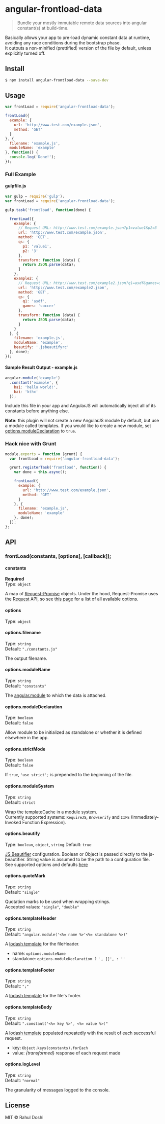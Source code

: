# angular-frontload-data

> Bundle your mostly immutable remote data sources into angular constant(s) at build-time.

Basically allows your app to pre-load dynamic constant data at runtime,
avoiding any race conditions during the bootstrap phase.  
It outputs a non-minified (prettified) version of the file by default, unless explicitly turned off.

## Install

```sh
$ npm install angular-frontload-data --save-dev
```

## Usage

```js
var frontLoad = require('angular-frontload-data');

frontLoad({
  example: {
    url: 'http://www.test.com/example.json',
    method: 'GET'
  }
}, {
  filename: 'example.js',
  moduleName: 'example'
}, function() {
  console.log('Done!');
});
```

### Full Example

#### gulpfile.js

```js
var gulp = require('gulp');
var frontLoad = require('angular-frontload-data');

gulp.task('frontload', function(done) {

  frontLoad({
    example: {
      // Request URL: http://www.test.com/example.json?p1=value1&p2=3
      url: 'http://www.test.com/example.json',
      method: 'GET',
      qs: {
        p1: 'value1',
        p2: '3'
      },
      transform: function (data) {
        return JSON.parse(data);
      }
    },
    example2: {
      // Request URL: http://www.test.com/example2.json?q1=asdf&games=soccer
      url: 'http://www.test.com/example2.json',
      method: 'GET',
      qs: {
        q1: 'asdf',
        games: 'soccer'
      },
      transform: function (data) {
        return JSON.parse(data);
      }
    }
  }, {
    filename: 'example.js',
    moduleName: 'example',
    beautify: '.jsbeautifyrc'
  }, done);
});
```

#### Sample Result Output - example.js

```js
angular.module('example')
  .constant('example', {
    hai: 'hello world!',
    bai: 'kthx'
  });
```

Include this file in your app and AngularJS will automatically inject all of its constants before anything else.

__Note:__ this plugin will not create a new AngularJS module by default, but use a module called templates.
If you would like to create a new module, set [options.moduleDeclaration](#options.moduledeclaration) to `true`.

### Hack nice with Grunt

```js
module.exports = function (grunt) {
  var frontLoad = require('angular-frontload-data');

  grunt.registerTask('frontload', function() {
    var done = this.async();

    frontLoad({
      example: {
        url: 'http://www.test.com/example.json',
        method: 'GET'
      }
    }, {
      filename: 'example.js',
      moduleName: 'example'
    }, done);
  });
};
```

## API

### frontLoad(constants, [options], [callback]);

#### constants

**Required**  
Type: `object`

A map of [Request-Promise](https://www.npmjs.com/package/request-promise) objects. Under the hood, Request-Promise uses the [Request](https://www.npmjs.com/package/request) API, so see [this page](https://www.npmjs.com/package/request#request-options-callback) for a list of all available options.  

#### options

Type: `object`

#### options.filename

Type: `string`  
Default: `"./constants.js"`

The output filename.

#### options.moduleName

Type: `string`  
Default: `"constants"`

The [angular.module](https://docs.angularjs.org/api/ng/function/angular.module) to which the data is attached.

#### options.moduleDeclaration

Type: `boolean`  
Default: `false`

Allow module to be initialized as standalone or whether it is defined elsewhere in the app.

#### options.strictMode

Type: `boolean`  
Default: `false`  

If `true`, `'use strict';` is prepended to the beginning of the file.

#### options.moduleSystem

Type: `string`  
Default: `strict`  

Wrap the templateCache in a module system.  
Currently supported systems: `RequireJS`, `Browserify` and `IIFE` (Immediately-Invoked Function Expression).

#### options.beautify

Type: `boolean`, `object`, `string`
Default: `true`  

[JS Beautifier](http://jsbeautifier.org/) configuration. Boolean or Object is passed directly to the js-beautifier. String value is assumed to be the path to a configuration file.  
See supported options and defaults [here](https://www.npmjs.com/package/js-beautify#options)

#### options.quoteMark

Type: `string`  
Default: `"single"`

Quotation marks to be used when wrapping strings.  
Accepted values: `"single"`, `"double"`

#### options.templateHeader

Type: `string`  
Default: `"angular.module('<%= name %>'<%= standalone %>)"`  

A [lodash template](https://lodash.com/docs#template) for the fileHeader.

- name: `options.moduleName`
- standalone: `options.moduleDeclaration ? ', []', : ''`

#### options.templateFooter

Type: `string`  
Default: `";"`  

A [lodash template](https://lodash.com/docs#template) for the file's footer.

#### options.templateBody

Type: `string`  
Default: `".constant('<%= key %>', <%= value %>)"`  

A [lodash template](https://lodash.com/docs#template) populated repeatedly with the result of each successful request.

- key: `Object.keys(constants).forEach`
- value: *{transformed}* response of each request made

#### options.logLevel

Type: `string`  
Default: `"normal"`  

The granularity of messages logged to the console.

## License

MIT © Rahul Doshi
